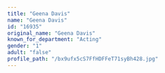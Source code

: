 ```yaml
---
title: "Geena Davis"
name: "Geena Davis"
id: "16935"
original_name: "Geena Davis"
known_for_department: "Acting"
gender: "1"
adult: "false"
profile_path: "/bx9ufx5cS7FfHDFFeT71syBh428.jpg"
---
```

